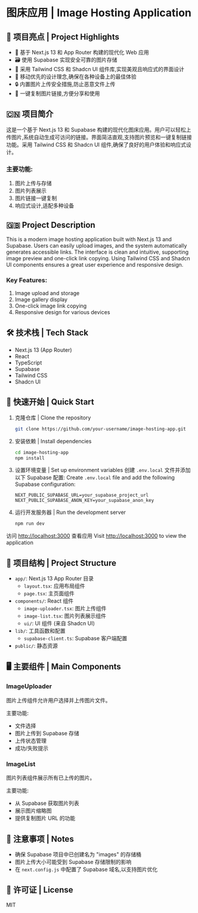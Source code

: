 # 图床应用 | Image Hosting Application

## 🌟 项目亮点 | Project Highlights

- 🚀 基于 Next.js 13 和 App Router 构建的现代化 Web 应用
- 🗃️ 使用 Supabase 实现安全可靠的图片存储
- 🎨 采用 Tailwind CSS 和 Shadcn UI 组件库,实现美观且响应式的界面设计
- 📱 移动优先的设计理念,确保在各种设备上的最佳体验
- 🔒 内置图片上传安全措施,防止恶意文件上传
- 🔗 一键复制图片链接,方便分享和使用

## 🇨🇳 项目简介

这是一个基于 Next.js 13 和 Supabase 构建的现代化图床应用。用户可以轻松上传图片,系统自动生成可访问的链接。界面简洁直观,支持图片预览和一键复制链接功能。采用 Tailwind CSS 和 Shadcn UI 组件,确保了良好的用户体验和响应式设计。

### 主要功能:
1. 图片上传与存储
2. 图片列表展示
3. 图片链接一键复制
4. 响应式设计,适配多种设备

## 🇬🇧 Project Description

This is a modern image hosting application built with Next.js 13 and Supabase. Users can easily upload images, and the system automatically generates accessible links. The interface is clean and intuitive, supporting image preview and one-click link copying. Using Tailwind CSS and Shadcn UI components ensures a great user experience and responsive design.

### Key Features:
1. Image upload and storage
2. Image gallery display
3. One-click image link copying
4. Responsive design for various devices

## 🛠️ 技术栈 | Tech Stack

- Next.js 13 (App Router)
- React
- TypeScript
- Supabase
- Tailwind CSS
- Shadcn UI

## 🚀 快速开始 | Quick Start

1. 克隆仓库 | Clone the repository
   ```bash
   git clone https://github.com/your-username/image-hosting-app.git
   ```

2. 安装依赖 | Install dependencies
   ```bash
   cd image-hosting-app
   npm install
   ```

3. 设置环境变量 | Set up environment variables
   创建 `.env.local` 文件并添加以下 Supabase 配置:
   Create `.env.local` file and add the following Supabase configuration:
   ```
   NEXT_PUBLIC_SUPABASE_URL=your_supabase_project_url
   NEXT_PUBLIC_SUPABASE_ANON_KEY=your_supabase_anon_key
   ```

4. 运行开发服务器 | Run the development server
   ```bash
   npm run dev
   ```

访问 [http://localhost:3000](http://localhost:3000) 查看应用
Visit [http://localhost:3000](http://localhost:3000) to view the application

## 📁 项目结构 | Project Structure

- `app/`: Next.js 13 App Router 目录
  - `layout.tsx`: 应用布局组件
  - `page.tsx`: 主页面组件
- `components/`: React 组件
  - `image-uploader.tsx`: 图片上传组件
  - `image-list.tsx`: 图片列表展示组件
  - `ui/`: UI 组件 (来自 Shadcn UI)
- `lib/`: 工具函数和配置
  - `supabase-client.ts`: Supabase 客户端配置
- `public/`: 静态资源

## 🖥️ 主要组件 | Main Components

### ImageUploader

图片上传组件允许用户选择并上传图片文件。

主要功能:
- 文件选择
- 图片上传到 Supabase 存储
- 上传状态管理
- 成功/失败提示

### ImageList

图片列表组件展示所有已上传的图片。

主要功能:
- 从 Supabase 获取图片列表
- 展示图片缩略图
- 提供复制图片 URL 的功能

## 📝 注意事项 | Notes

- 确保 Supabase 项目中已创建名为 "images" 的存储桶
- 图片上传大小可能受到 Supabase 存储限制的影响
- 在 `next.config.js` 中配置了 Supabase 域名,以支持图片优化

## 📄 许可证 | License

MIT